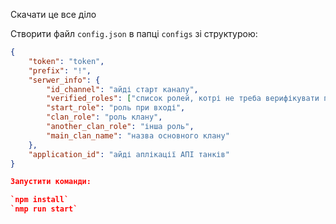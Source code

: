 Скачати це все діло 

Створити файл `config.json` в папці `configs` зі структурою:
```json
{
    "token": "token",
    "prefix": "!",
    "serwer_info": {
        "id_channel": "айді старт каналу",
        "verified_roles": ["список ролей, котрі не треба верифікувати при вході"],
        "start_role": "роль при вході",
        "clan_role": "роль клану",
        "another_clan_role": "інша роль",
        "main_clan_name": "назва основного клану"
    },
    "application_id": "айді аплікації АПІ танків"
}

Запустити команди:

`npm install`
`nmp run start`
